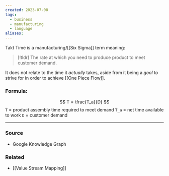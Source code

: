 ```yaml
---
created: 2023-07-08
tags:
  - business
  - manufacturing
  - language
aliases:
---
```

Takt Time is a manufacturing/[[Six Sigma]] term meaning:

> [!tldr] The rate at which you need to produce product to meet customer demand.

It does not relate to the time it *actually* takes, aside from it being a *goal* to strive for in order to achieve [[One Piece Flow]].

### Formula:
$$ T = \frac{T_a}{D} $$
`T` = product assembly time required to meet demand
`T_a` = net time available to work
`D` = customer demand

****
### Source
- Google Knowledge Graph

### Related
- [[Value Stream Mapping]]